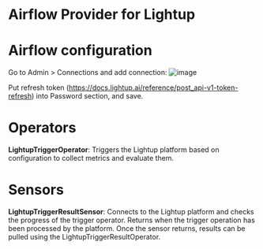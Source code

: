 # Airflow Provider for Lightup

# Airflow configuration 

Go to Admin > Connections and add connection:
![image](https://user-images.githubusercontent.com/107838279/228045709-4858aabc-c3f3-40a3-aae0-b8fa293cb58e.png)

Put refresh token (https://docs.lightup.ai/reference/post_api-v1-token-refresh) into Password section, and save.

# Operators

**LightupTriggerOperator**: Triggers the Lightup platform based on configuration to collect metrics and evaluate them.

# Sensors

**LightupTriggerResultSensor**: Connects to the Lightup platform and checks the progress of the trigger operator. Returns when the trigger operation has been processed by the platform. Once the sensor returns, results can be pulled using the LightupTriggerResultOperator.
